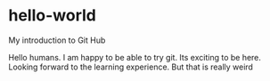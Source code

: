 # hello-world
My introduction to Git Hub

Hello humans. I am happy to be able to try git. Its exciting to be here. Looking forward to the learning experience.
But that is really weird
